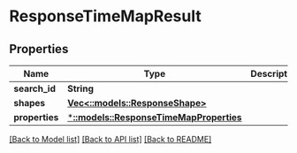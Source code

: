 # ResponseTimeMapResult

## Properties

Name | Type | Description | Notes
------------ | ------------- | ------------- | -------------
**search_id** | **String** |  | 
**shapes** | [**Vec<::models::ResponseShape>**](ResponseShape.md) |  | 
**properties** | [***::models::ResponseTimeMapProperties**](ResponseTimeMapProperties.md) |  | 

[[Back to Model list]](../README.md#documentation-for-models) [[Back to API list]](../README.md#documentation-for-api-endpoints) [[Back to README]](../README.md)


